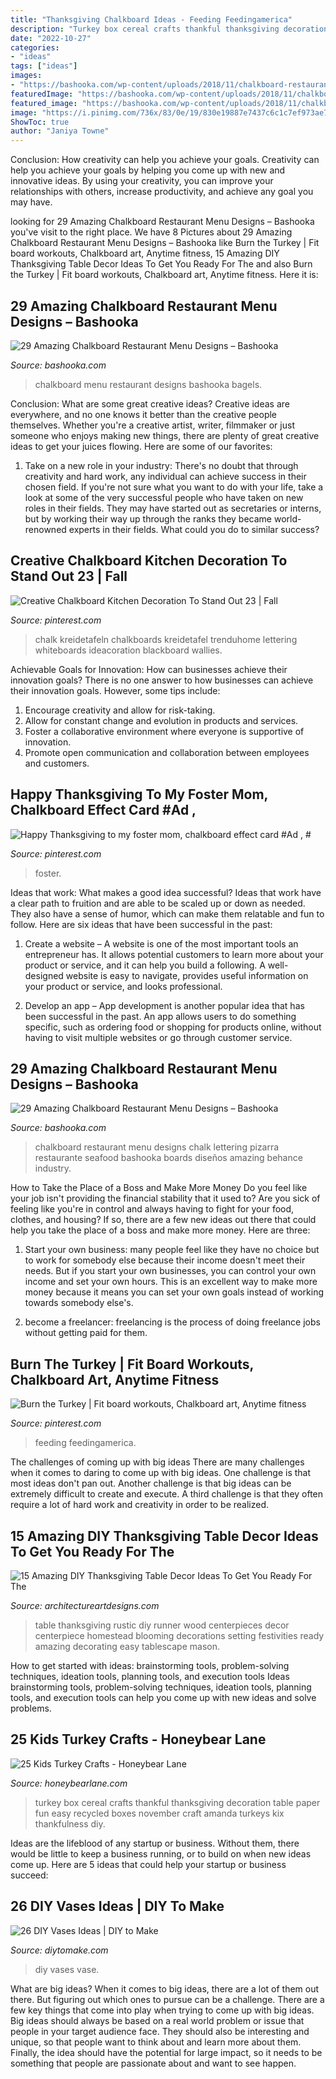 ```yaml
---
title: "Thanksgiving Chalkboard Ideas - Feeding Feedingamerica"
description: "Turkey box cereal crafts thankful thanksgiving decoration table paper fun easy recycled boxes november craft amanda turkeys kix thankfulness diy"
date: "2022-10-27"
categories:
- "ideas"
tags: ["ideas"]
images:
- "https://bashooka.com/wp-content/uploads/2018/11/chalkboard-restaurant-menu-4.jpg"
featuredImage: "https://bashooka.com/wp-content/uploads/2018/11/chalkboard-restaurant-menu-28.jpg"
featured_image: "https://bashooka.com/wp-content/uploads/2018/11/chalkboard-restaurant-menu-28.jpg"
image: "https://i.pinimg.com/736x/83/0e/19/830e19887e7437c6c1c7ef973ae72524.jpg"
ShowToc: true
author: "Janiya Towne"
---
```



Conclusion: How creativity can help you achieve your goals.
Creativity can help you achieve your goals by helping you come up with new and innovative ideas. By using your creativity, you can improve your relationships with others, increase productivity, and achieve any goal you may have.

	

		
looking for 29 Amazing Chalkboard Restaurant Menu Designs – Bashooka you've visit to the right place. We have 8 Pictures about 29 Amazing Chalkboard Restaurant Menu Designs – Bashooka like Burn the Turkey | Fit board workouts, Chalkboard art, Anytime fitness, 15 Amazing DIY Thanksgiving Table Decor Ideas To Get You Ready For The and also Burn the Turkey | Fit board workouts, Chalkboard art, Anytime fitness. Here it is:
		
    
## 29 Amazing Chalkboard Restaurant Menu Designs – Bashooka

<img loading=lazy src="https://bashooka.com/wp-content/uploads/2018/11/chalkboard-restaurant-menu-28.jpg" onerror="this.onerror=null;this.src='https://tse2.mm.bing.net/th?id=OIP.uwG1jcD99BO8aE-AYndzSAHaHa&amp;pid=15.1';" alt="29 Amazing Chalkboard Restaurant Menu Designs – Bashooka">

_Source: bashooka.com_

>chalkboard menu restaurant designs bashooka bagels. 

	

Conclusion: What are some great creative ideas?
Creative ideas are everywhere, and no one knows it better than the creative people themselves. Whether you're a creative artist, writer, filmmaker or just someone who enjoys making new things, there are plenty of great creative ideas to get your juices flowing. Here are some of our favorites: 
1. Take on a new role in your industry: There's no doubt that through creativity and hard work, any individual can achieve success in their chosen field. If you're not sure what you want to do with your life, take a look at some of the very successful people who have taken on new roles in their fields. They may have started out as secretaries or interns, but by working their way up through the ranks they became world-renowned experts in their fields. What could you do to similar success? 


    
## Creative Chalkboard Kitchen Decoration To Stand Out 23 | Fall

<img loading=lazy src="https://i.pinimg.com/736x/83/0e/19/830e19887e7437c6c1c7ef973ae72524.jpg" onerror="this.onerror=null;this.src='https://tse2.mm.bing.net/th?id=OIP.fiMinZGs734VQ2ij9gnHXQHaJ3&amp;pid=15.1';" alt="Creative Chalkboard Kitchen Decoration To Stand Out 23 | Fall">

_Source: pinterest.com_

>chalk kreidetafeln chalkboards kreidetafel trenduhome lettering whiteboards ideacoration blackboard wallies. 

	

Achievable Goals for Innovation: How can businesses achieve their innovation goals?
There is no one answer to how businesses can achieve their innovation goals. However, some tips include:
1. Encourage creativity and allow for risk-taking.
2. Allow for constant change and evolution in products and services.
3. Foster a collaborative environment where everyone is supportive of innovation. 
4. Promote open communication and collaboration between employees and customers.

    
## Happy Thanksgiving To My Foster Mom, Chalkboard Effect Card #Ad , #

<img loading=lazy src="https://i.pinimg.com/originals/40/a2/8b/40a28bc2e63eeceb0034ace0c057aa5d.jpg" onerror="this.onerror=null;this.src='https://tse1.mm.bing.net/th?id=OIP.JoNYNfm7ctHK2PkuUXuJPAAAAA&amp;pid=15.1';" alt="Happy Thanksgiving to my foster mom, chalkboard effect card #Ad , #">

_Source: pinterest.com_

>foster. 

	

Ideas that work: What makes a good idea successful?
Ideas that work have a clear path to fruition and are able to be scaled up or down as needed. They also have a sense of humor, which can make them relatable and fun to follow. Here are six ideas that have been successful in the past:
1. Create a website – A website is one of the most important tools an entrepreneur has. It allows potential customers to learn more about your product or service, and it can help you build a following. A well-designed website is easy to navigate, provides useful information on your product or service, and looks professional.

2. Develop an app – App development is another popular idea that has been successful in the past. An app allows users to do something specific, such as ordering food or shopping for products online, without having to visit multiple websites or go through customer service.

    
## 29 Amazing Chalkboard Restaurant Menu Designs – Bashooka

<img loading=lazy src="https://bashooka.com/wp-content/uploads/2018/11/chalkboard-restaurant-menu-4.jpg" onerror="this.onerror=null;this.src='https://tse1.mm.bing.net/th?id=OIP.qZH-1-dec-l5ibjnZ843OAHaLH&amp;pid=15.1';" alt="29 Amazing Chalkboard Restaurant Menu Designs – Bashooka">

_Source: bashooka.com_

>chalkboard restaurant menu designs chalk lettering pizarra restaurante seafood bashooka boards diseños amazing behance industry. 

	

How to Take the Place of a Boss and Make More Money
Do you feel like your job isn't providing the financial stability that it used to? Are you sick of feeling like you're in control and always having to fight for your food, clothes, and housing? If so, there are a few new ideas out there that could help you take the place of a boss and make more money. Here are three:
1. Start your own business: many people feel like they have no choice but to work for somebody else because their income doesn't meet their needs. But if you start your own businesses, you can control your own income and set your own hours. This is an excellent way to make more money because it means you can set your own goals instead of working towards somebody else's.

2. become a freelancer: freelancing is the process of doing freelance jobs without getting paid for them.

    
## Burn The Turkey | Fit Board Workouts, Chalkboard Art, Anytime Fitness

<img loading=lazy src="https://i.pinimg.com/736x/8b/97/bd/8b97bd31bc4850aa4c9067d91303ef29.jpg" onerror="this.onerror=null;this.src='https://tse1.mm.bing.net/th?id=OIP.tirHsFDg0Eq2sCI4yMi3WQHaHa&amp;pid=15.1';" alt="Burn the Turkey | Fit board workouts, Chalkboard art, Anytime fitness">

_Source: pinterest.com_

>feeding feedingamerica. 

	

The challenges of coming up with big ideas
There are many challenges when it comes to daring to come up with big ideas. One challenge is that most ideas don't pan out. Another challenge is that big ideas can be extremely difficult to create and execute. A third challenge is that they often require a lot of hard work and creativity in order to be realized.

    
## 15 Amazing DIY Thanksgiving Table Decor Ideas To Get You Ready For The

<img loading=lazy src="https://www.architectureartdesigns.com/wp-content/uploads/2016/11/15-Amazing-DIY-Thanksgiving-Table-Decor-Ideas-To-Get-You-Ready-For-The-Festivities-3.jpg" onerror="this.onerror=null;this.src='https://tse4.mm.bing.net/th?id=OIP.gU9dpV0IeED9wFidpSZGrwC8Es&amp;pid=15.1';" alt="15 Amazing DIY Thanksgiving Table Decor Ideas To Get You Ready For The">

_Source: architectureartdesigns.com_

>table thanksgiving rustic diy runner wood centerpieces decor centerpiece homestead blooming decorations setting festivities ready amazing decorating easy tablescape mason. 

	

How to get started with ideas: brainstorming tools, problem-solving techniques, ideation tools, planning tools, and execution tools
Ideas brainstorming tools, problem-solving techniques, ideation tools, planning tools, and execution tools can help you come up with new ideas and solve problems.

    
## 25 Kids Turkey Crafts - Honeybear Lane

<img loading=lazy src="https://www.honeybearlane.com/wp-content/uploads/2015/11/turkey5.jpg" onerror="this.onerror=null;this.src='https://tse1.mm.bing.net/th?id=OIP.EyP3QantoNeE-NG2GsTJigHaLH&amp;pid=15.1';" alt="25 Kids Turkey Crafts - Honeybear Lane">

_Source: honeybearlane.com_

>turkey box cereal crafts thankful thanksgiving decoration table paper fun easy recycled boxes november craft amanda turkeys kix thankfulness diy. 

	

Ideas are the lifeblood of any startup or business. Without them, there would be little to keep a business running, or to build on when new ideas come up. Here are 5 ideas that could help your startup or business succeed:

    
## 26 DIY Vases Ideas | DIY To Make

<img loading=lazy src="http://www.diytomake.com/wp-content/uploads/2016/03/DIY-Photo-Vase.jpg" onerror="this.onerror=null;this.src='https://tse4.mm.bing.net/th?id=OIP.7lEVLbkKWt1PWvSuT9S8xQHaJM&amp;pid=15.1';" alt="26 DIY Vases Ideas | DIY to Make">

_Source: diytomake.com_

>diy vases vase. 

	

What are big ideas?
When it comes to big ideas, there are a lot of them out there. But figuring out which ones to pursue can be a challenge. There are a few key things that come into play when trying to come up with big ideas. 
Big ideas should always be based on a real world problem or issue that people in your target audience face. They should also be interesting and unique, so that people want to think about and learn more about them. Finally, the idea should have the potential for large impact, so it needs to be something that people are passionate about and want to see happen.

